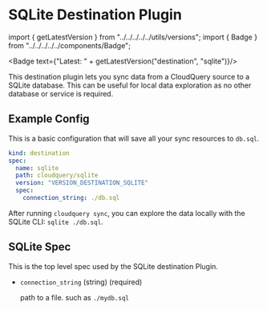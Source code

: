 # SQLite Destination Plugin

import { getLatestVersion } from "../../../../../utils/versions";
import { Badge } from "../../../../../components/Badge";

<Badge text={"Latest: " + getLatestVersion("destination", "sqlite")}/>

This destination plugin lets you sync data from a CloudQuery source to a SQLite database. This can be useful for local data exploration as no other database or service is required.

## Example Config

This is a basic configuration that will save all your sync resources to `db.sql`.

```yaml
kind: destination
spec:
  name: sqlite
  path: cloudquery/sqlite
  version: "VERSION_DESTINATION_SQLITE"
  spec:
    connection_string: ./db.sql
```

After running `cloudquery sync`, you can explore the data locally with the SQLite CLI: `sqlite ./db.sql`.

## SQLite Spec

This is the top level spec used by the SQLite destination Plugin.

- `connection_string` (string) (required)

  path to a file. such as `./mydb.sql`